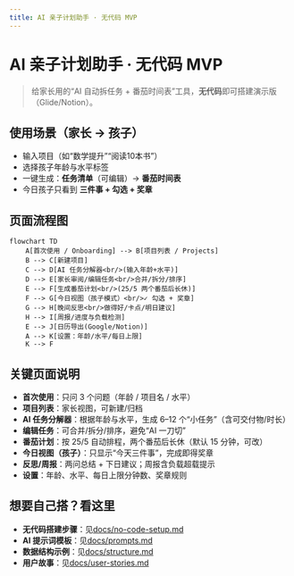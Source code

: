 ```yaml
---
title: AI 亲子计划助手 · 无代码 MVP
---
```


# AI 亲子计划助手 · 无代码 MVP

> 给家长用的“AI 自动拆任务 + 番茄时间表”工具，**无代码**即可搭建演示版（Glide/Notion）。

## 使用场景（家长 → 孩子）
- 输入项目（如“数学提升”“阅读10本书”）
- 选择孩子年龄与水平标签
- 一键生成：**任务清单**（可编辑）→ **番茄时间表**
- 今日孩子只看到 **三件事 + 勾选 + 奖章**

## 页面流程图
```mermaid
flowchart TD
    A[首次使用 / Onboarding] --> B[项目列表 / Projects]
    B --> C[新建项目]
    C --> D[AI 任务分解器<br/>(输入年龄+水平)]
    D --> E[家长审阅/编辑任务<br/>合并/拆分/排序]
    E --> F[生成番茄计划<br/>(25/5 两个番茄后长休)]
    F --> G[今日视图（孩子模式）<br/>✓ 勾选 + 奖章]
    G --> H[晚间反思<br/>做得好/卡点/明日建议]
    H --> I[周报/进度与负载检测]
    E --> J[日历导出(Google/Notion)]
    A --> K[设置：年龄/水平/每日上限]
    K --> F
```

## 关键页面说明
- **首次使用**：只问 3 个问题（年龄 / 项目名 / 水平）
- **项目列表**：家长视图，可新建/归档
- **AI 任务分解器**：根据年龄与水平，生成 6–12 个“小任务”（含可交付物/时长）
- **编辑任务**：可合并/拆分/排序，避免“AI 一刀切”
- **番茄计划**：按 25/5 自动排程，两个番茄后长休（默认 15 分钟，可改）
- **今日视图（孩子）**：只显示“今天三件事”，完成即得奖章
- **反思/周报**：两问总结 + 下日建议；周报含负载超载提示
- **设置**：年龄、水平、每日上限分钟数、奖章规则

## 想要自己搭？看这里
- **无代码搭建步骤**：见[docs/no-code-setup.md](no-code-setup.md)
- **AI 提示词模板**：见[docs/prompts.md](prompts.md)
- **数据结构示例**：见[docs/structure.md](structure.md)
- **用户故事**：见[docs/user-stories.md](user-stories.md)
